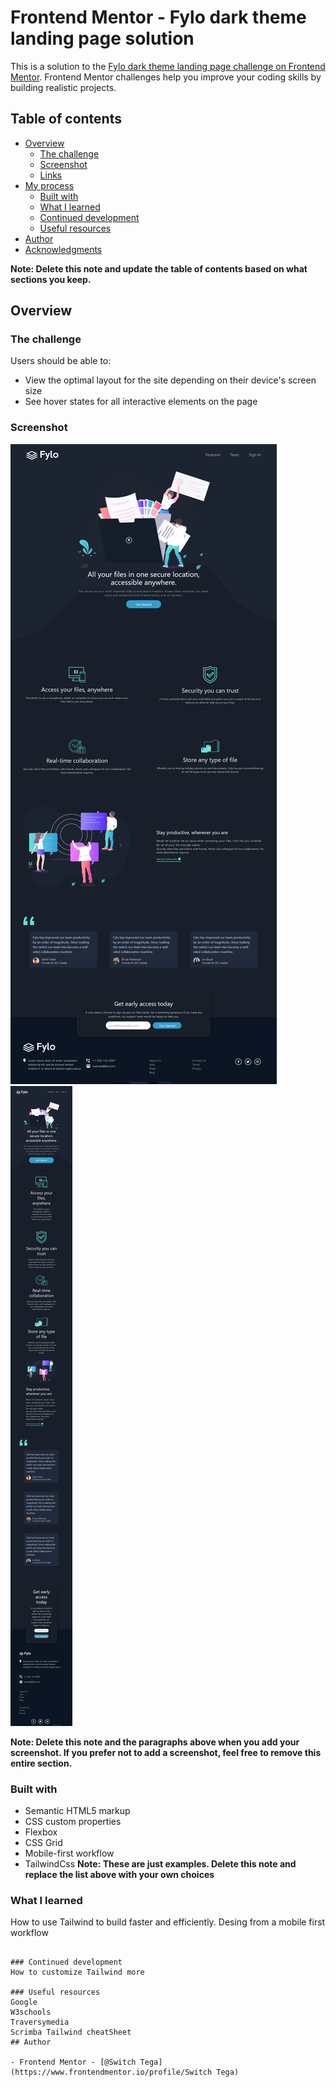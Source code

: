 # Frontend Mentor - Fylo dark theme landing page solution

This is a solution to the [Fylo dark theme landing page challenge on Frontend Mentor](https://www.frontendmentor.io/challenges/fylo-dark-theme-landing-page-5ca5f2d21e82137ec91a50fd). Frontend Mentor challenges help you improve your coding skills by building realistic projects. 

## Table of contents

- [Overview](#overview)
  - [The challenge](#the-challenge)
  - [Screenshot](#screenshot)
  - [Links](#links)
- [My process](#my-process)
  - [Built with](#built-with)
  - [What I learned](#what-i-learned)
  - [Continued development](#continued-development)
  - [Useful resources](#useful-resources)
- [Author](#author)
- [Acknowledgments](#acknowledgments)

**Note: Delete this note and update the table of contents based on what sections you keep.**

## Overview

### The challenge

Users should be able to:

- View the optimal layout for the site depending on their device's screen size
- See hover states for all interactive elements on the page

### Screenshot

![](./screenshots/desktopscreenshot.png)
![](./screenshots/mobilescreenshot.png)


**Note: Delete this note and the paragraphs above when you add your screenshot. If you prefer not to add a screenshot, feel free to remove this entire section.**

### Built with

- Semantic HTML5 markup
- CSS custom properties
- Flexbox
- CSS Grid
- Mobile-first workflow
- TailwindCss
**Note: These are just examples. Delete this note and replace the list above with your own choices**

### What I learned
How to use Tailwind to build faster and efficiently. Desing from a mobile first workflow
```

### Continued development
How to customize Tailwind more

### Useful resources
Google
W3schools
Traversymedia
Scrimba Tailwind cheatSheet
## Author

- Frontend Mentor - [@Switch Tega](https://www.frontendmentor.io/profile/Switch Tega)
